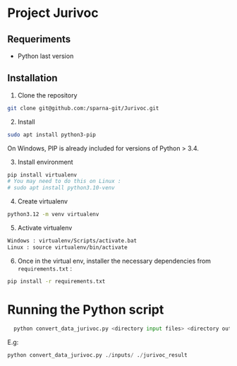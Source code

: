 # Project Jurivoc


## Requeriments

* Python last version

## Installation

1. Clone the repository

```sh
git clone git@github.com:/sparna-git/Jurivoc.git
```

2. Install 
```sh
sudo apt install python3-pip
```

On Windows, PIP is already included for versions of Python > 3.4.

3. Install environment

```sh
pip install virtualenv 
# You may need to do this on Linux :
# sudo apt install python3.10-venv
```

4. Create virtualenv
```sh
python3.12 -m venv virtualenv
```

5. Activate virtualenv
```sh
Windows : virtualenv/Scripts/activate.bat
Linux : source virtualenv/bin/activate
```

6. Once in the virtual env, installer the necessary dependencies from `requirements.txt` :
```sh
pip install -r requirements.txt
```

# Running the Python script

```python
  python convert_data_jurivoc.py <directory input files> <directory output>
```

E.g:
```python
python convert_data_jurivoc.py ./inputs/ ./jurivoc_result
```


